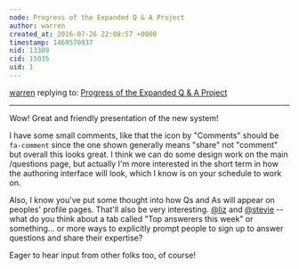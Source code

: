```yaml
---
node: Progress of the Expanded Q & A Project
author: warren
created_at: 2016-07-26 22:08:57 +0000
timestamp: 1469570937
nid: 13309
cid: 15035
uid: 1
---
```




[warren](../profile/warren) replying to: [Progress of the Expanded Q & A Project](../notes/ananyo2012/07-25-2016/progress-of-the-expanded-q-a-project)

----
Wow! Great and friendly presentation of the new system! 

I have some small comments, like that the icon by "Comments" should be `fa-comment` since the one shown generally means "share" not "comment" but overall this looks great. I think we can do some design work on the main /questions page, but actually I'm more interested in the short term in how the authoring interface will look, which I know is on your schedule to work on. 

Also, I know you've put some thought into how Qs and As will appear on peoples' profile pages. That'll also be very interesting. [@liz](/profile/liz) and [@stevie](/profile/stevie) -- what do you think about a tab called "Top answerers this week" or something... or more ways to explicitly prompt people to sign up to answer questions and share their expertise?

Eager to hear input from other folks too, of course!